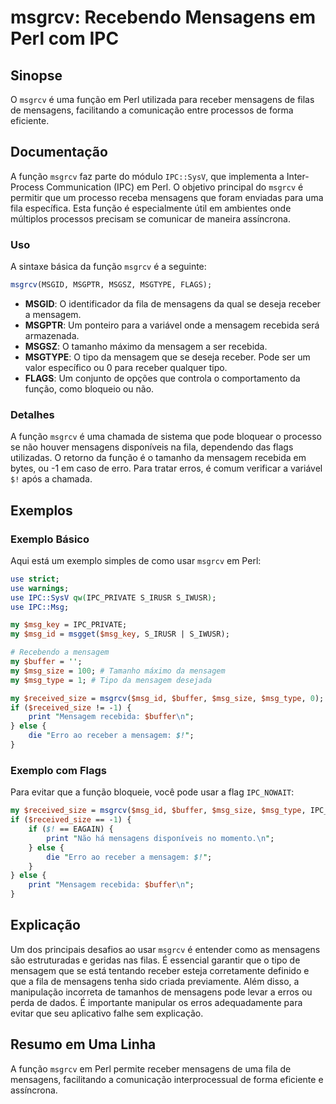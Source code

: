 <!--
Meta Description: # msgrcv: Recebendo Mensagens em Perl com IPC ## Sinopse O `msgrcv` é uma função em Perl utilizada para receber mensagens de filas de mensagens, facil...
Meta Keywords: mensagem, msgrcv, mensagens, que, função
-->

# msgrcv: Recebendo Mensagens em Perl com IPC

## Sinopse
O `msgrcv` é uma função em Perl utilizada para receber mensagens de filas de mensagens, facilitando a comunicação entre processos de forma eficiente.

## Documentação
A função `msgrcv` faz parte do módulo `IPC::SysV`, que implementa a Inter-Process Communication (IPC) em Perl. O objetivo principal do `msgrcv` é permitir que um processo receba mensagens que foram enviadas para uma fila específica. Esta função é especialmente útil em ambientes onde múltiplos processos precisam se comunicar de maneira assíncrona.

### Uso
A sintaxe básica da função `msgrcv` é a seguinte:

```perl
msgrcv(MSGID, MSGPTR, MSGSZ, MSGTYPE, FLAGS);
```

- **MSGID**: O identificador da fila de mensagens da qual se deseja receber a mensagem.
- **MSGPTR**: Um ponteiro para a variável onde a mensagem recebida será armazenada.
- **MSGSZ**: O tamanho máximo da mensagem a ser recebida.
- **MSGTYPE**: O tipo da mensagem que se deseja receber. Pode ser um valor específico ou 0 para receber qualquer tipo.
- **FLAGS**: Um conjunto de opções que controla o comportamento da função, como bloqueio ou não.

### Detalhes
A função `msgrcv` é uma chamada de sistema que pode bloquear o processo se não houver mensagens disponíveis na fila, dependendo das flags utilizadas. O retorno da função é o tamanho da mensagem recebida em bytes, ou -1 em caso de erro. Para tratar erros, é comum verificar a variável `$!` após a chamada.

## Exemplos
### Exemplo Básico
Aqui está um exemplo simples de como usar `msgrcv` em Perl:

```perl
use strict;
use warnings;
use IPC::SysV qw(IPC_PRIVATE S_IRUSR S_IWUSR);
use IPC::Msg;

my $msg_key = IPC_PRIVATE;
my $msg_id = msgget($msg_key, S_IRUSR | S_IWUSR);

# Recebendo a mensagem
my $buffer = '';
my $msg_size = 100; # Tamanho máximo da mensagem
my $msg_type = 1; # Tipo da mensagem desejada

my $received_size = msgrcv($msg_id, $buffer, $msg_size, $msg_type, 0);
if ($received_size != -1) {
    print "Mensagem recebida: $buffer\n";
} else {
    die "Erro ao receber a mensagem: $!";
}
```

### Exemplo com Flags
Para evitar que a função bloqueie, você pode usar a flag `IPC_NOWAIT`:

```perl
my $received_size = msgrcv($msg_id, $buffer, $msg_size, $msg_type, IPC_NOWAIT);
if ($received_size == -1) {
    if ($! == EAGAIN) {
        print "Não há mensagens disponíveis no momento.\n";
    } else {
        die "Erro ao receber a mensagem: $!";
    }
} else {
    print "Mensagem recebida: $buffer\n";
}
```

## Explicação
Um dos principais desafios ao usar `msgrcv` é entender como as mensagens são estruturadas e geridas nas filas. É essencial garantir que o tipo de mensagem que se está tentando receber esteja corretamente definido e que a fila de mensagens tenha sido criada previamente. Além disso, a manipulação incorreta de tamanhos de mensagens pode levar a erros ou perda de dados. É importante manipular os erros adequadamente para evitar que seu aplicativo falhe sem explicação.

## Resumo em Uma Linha
A função `msgrcv` em Perl permite receber mensagens de uma fila de mensagens, facilitando a comunicação interprocessual de forma eficiente e assíncrona.